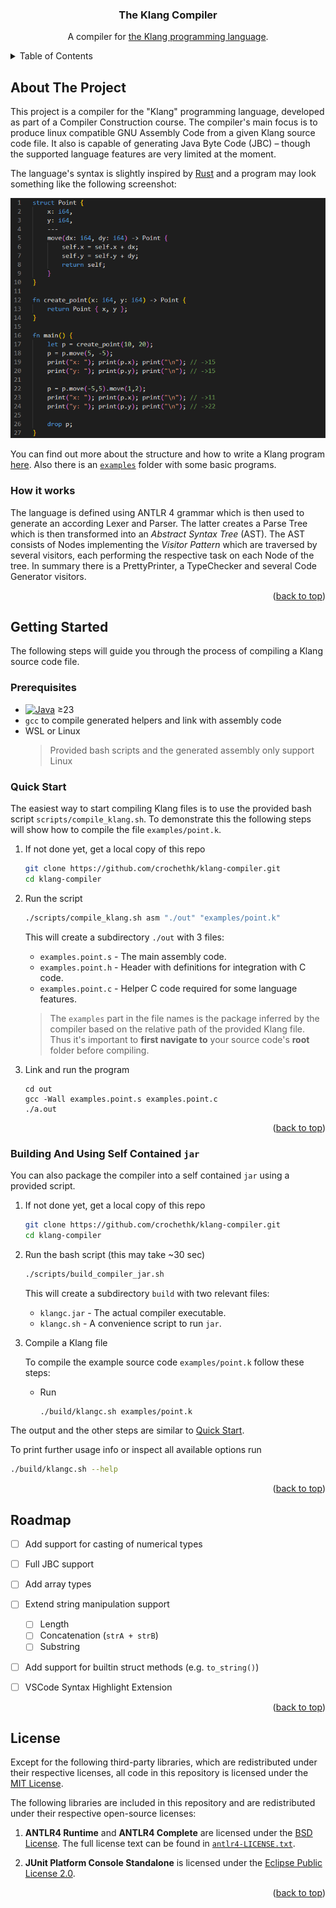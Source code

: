 <!-- This readme was created based on https://github.com/othneildrew/Best-README-Template -->
<a id="readme-top"></a>

<h3 align="center">The Klang Compiler</h3>

  <p align="center">
    A compiler for <a href="the-klang-language.md">the Klang programming language</a>.
  </p>
</div>

<!-- TABLE OF CONTENTS -->
<details>
  <summary>Table of Contents</summary>
  <ol>
    <li>
      <a href="#about-the-project">About The Project</a>
    </li>
    <li>
      <a href="#how-it-works">How it works</a>
    </li>
    <li>
      <a href="#getting-started">Getting Started</a>
      <ul>
        <li><a href="#prerequisites">Prerequisites</a></li>
        <li><a href="#quick-start">Quick Start</a></li>
        <li><a href="#building-and-using-self-contained-jar">Building And Using Self Contained Jar</a></li>
      </ul>
    </li>
    <!-- <li><a href="#usage">Usage</a></li> -->
    <li><a href="#roadmap">Roadmap</a></li>
    <li><a href="#license">License</a></li>
    <!-- <li><a href="#contact">Contact</a></li> -->
  </ol>
</details>


<!-- ABOUT THE PROJECT -->
## About The Project

This project is a compiler for the "Klang" programming language, developed as 
part of a Compiler Construction course.
The compiler's main focus is to produce linux compatible GNU Assembly Code from 
a given Klang source code file. It also is capable of generating Java Byte Code 
(JBC) – though the supported language features are very limited at the moment. 

The language's syntax is slightly inspired by [Rust](https://www.rust-lang.org) 
and a program may look something like the following screenshot:

![Example Klang Program][product-screenshot]

You can find out more about the structure and how to write a Klang program 
[here](the-klang-language.md). Also there is an [`examples`](examples/) folder
with some basic programs.

### How it works
The language is defined using ANTLR 4 grammar which is then used to generate
an according Lexer and Parser. The latter creates a Parse Tree which is
then transformed into an *Abstract Syntax Tree* (AST). The AST consists of Nodes
implementing the *Visitor Pattern* which are traversed by several visitors, each
performing the respective task on each Node of the tree.
In summary there is a PrettyPrinter, a TypeChecker and several Code Generator
visitors.

<p align="right">(<a href="#readme-top">back to top</a>)</p>



<!-- GETTING STARTED -->
## Getting Started
The following steps will guide you through the process of compiling a Klang source
code file.

### Prerequisites
* [![Java][Java]][Java-url] ≥23
* `gcc` to compile generated helpers and link with assembly code
* WSL or Linux 
    > Provided bash scripts and the generated assembly only support Linux

### Quick Start
The easiest way to start compiling Klang files is to use the provided bash
script `scripts/compile_klang.sh`.
To demonstrate this the following steps will show how to compile the file
`examples/point.k`.

1. If not done yet, get a local copy of this repo
    ```sh
    git clone https://github.com/crochethk/klang-compiler.git
    cd klang-compiler
    ```

2. Run the script
    ```sh
    ./scripts/compile_klang.sh asm "./out" "examples/point.k"
    ```
    This will create a subdirectory `./out` with 3 files:
    - `examples.point.s` - The main assembly code.
    - `examples.point.h` - Header with definitions for integration with C code.
    - `examples.point.c` - Helper C code required for some language features.

    > The `examples` part in the file names is the package inferred by the
        compiler based on the relative path of the provided Klang file.
        Thus it's important to **first navigate to** your source code's **root** 
        folder before compiling.

3. Link and run the program
    ```
    cd out
    gcc -Wall examples.point.s examples.point.c
    ./a.out
    ```
<p align="right">(<a href="#readme-top">back to top</a>)</p>

### Building And Using Self Contained `jar`
You can also package the compiler into a self contained `jar` using a provided
script.
1. If not done yet, get a local copy of this repo
    ```sh
    git clone https://github.com/crochethk/klang-compiler.git
    cd klang-compiler
    ```

2. Run the bash script (this may take ~30 sec)
    ```sh
    ./scripts/build_compiler_jar.sh
    ```
    This will create a subdirectory `build` with two relevant files:
    - `klangc.jar` - The actual compiler executable.
    - `klangc.sh` - A convenience script to run `jar`.

3. Compile a Klang file

    To compile the example source code `examples/point.k` follow these steps:
    - Run
        ```sh
        ./build/klangc.sh examples/point.k
        ```
The output and the other steps are similar to [Quick Start](#quick-start).

To print further usage info or inspect all available options run
```sh
./build/klangc.sh --help
```

<p align="right">(<a href="#readme-top">back to top</a>)</p>




<!-- ROADMAP -->
## Roadmap

- [ ] Add support for casting of numerical types
- [ ] Full JBC support
- [ ] Add array types
- [ ] Extend string manipulation support
    - [ ] Length
    - [ ] Concatenation (`strA + strB`)
    - [ ] Substring
- [ ] Add support for builtin struct methods (e.g. `to_string()`)
- [ ] VSCode Syntax Highlight Extension


<p align="right">(<a href="#readme-top">back to top</a>)</p>




<!-- LICENSE -->
## License

Except for the following third-party libraries, which are redistributed under 
their respective licenses, all code in this repository is licensed under the
[MIT License](LICENSE).

The following libraries are included in this repository and are redistributed 
under their respective open-source licenses:

1. **ANTLR4 Runtime** and **ANTLR4 Complete** are licensed under the 
[BSD License](https://opensource.org/licenses/BSD-3-Clause).
    The full license text can be found in [`antlr4-LICENSE.txt`](lib/antlr4-LICENSE.txt).

2. **JUnit Platform Console Standalone** is licensed under the 
[Eclipse Public License 2.0](https://www.eclipse.org/legal/epl-2.0/).


<p align="right">(<a href="#readme-top">back to top</a>)</p>


<!-- MARKDOWN LINKS & IMAGES -->
<!-- https://www.markdownguide.org/basic-syntax/#reference-style-links -->
[contributors-shield]: https://img.shields.io/github/contributors/crochethk/klang-compiler.svg?style=for-the-badge
[contributors-url]: https://github.com/crochethk/klang-compiler/graphs/contributors
[forks-shield]: https://img.shields.io/github/forks/crochethk/klang-compiler.svg?style=for-the-badge
[forks-url]: https://github.com/crochethk/klang-compiler/network/members
[stars-shield]: https://img.shields.io/github/stars/crochethk/klang-compiler.svg?style=for-the-badge
[stars-url]: https://github.com/crochethk/klang-compiler/stargazers
[issues-shield]: https://img.shields.io/github/issues/crochethk/klang-compiler.svg?style=for-the-badge
[issues-url]: https://github.com/crochethk/klang-compiler/issues
[license-shield]: https://img.shields.io/github/license/crochethk/klang-compiler.svg?style=for-the-badge
[license-url]: https://github.com/crochethk/klang-compiler/blob/master/LICENSE.txt
[product-screenshot]: images/code-screenshot.png
[C-badge]: https://img.shields.io/badge/C-00599C?logo=c&logoColor=white
[Java]: https://img.shields.io/badge/JDK-%23ED8B00.svg?logo=openjdk&logoColor=white
[Java-url]: https://openjdk.org/
[Antlr4]: https://img.shields.io/badge/Antlr_4-0
[Antlr-url]: https://www.antlr.org
